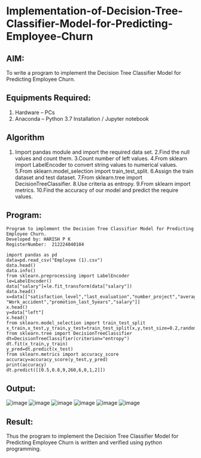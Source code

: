 # Implementation-of-Decision-Tree-Classifier-Model-for-Predicting-Employee-Churn

## AIM:
To write a program to implement the Decision Tree Classifier Model for Predicting Employee Churn.

## Equipments Required:
1. Hardware – PCs
2. Anaconda – Python 3.7 Installation / Jupyter notebook

## Algorithm
1. Import pandas module and import the required data set.
2.Find the null values and count them.
3.Count number of left values.
4.From sklearn import LabelEncoder to convert string values to numerical values.
5.From sklearn.model_selection import train_test_split.
6.Assign the train dataset and test dataset.
7.From sklearn.tree import DecisionTreeClassifier.
8.Use criteria as entropy.
9.From sklearn import metrics.
10.Find the accuracy of our model and predict the require values.
   
## Program:
```
Program to implement the Decision Tree Classifier Model for Predicting Employee Churn.
Developed by: HARISH P K 
RegisterNumber:  212224040104

import pandas as pd
data=pd.read_csv("Employee (1).csv")
data.head()
data.info()
from sklearn.preprocessing import LabelEncoder
le=LabelEncoder()
data["salary"]=le.fit_transform(data["salary"])
data.head()
x=data[["satisfaction_level","last_evaluation","number_project","average_montly_hours","time_spend_company",
"Work_accident","promotion_last_5years","salary"]]
x.head()
y=data["left"]
x.head()
from sklearn.model_selection import train_test_split
x_train,x_test,y_train,y_test=train_test_split(x,y,test_size=0.2,random_state=2)
from sklearn.tree import DecisionTreeClassifier
dt=DecisionTreeClassifier(criterion="entropy")
dt.fit(x_train,y_train)
y_pred=dt.predict(x_test)
from sklearn.metrics import accuracy_score
accuracy=accuracy_score(y_test,y_pred)
print(accuracy)
dt.predict([[0.5,0.8,9,260,6,0,1,2]])

```

## Output:
![image](https://github.com/user-attachments/assets/e7681bf1-bc9d-4872-a62a-b5d3f4ea1ed1)
![image](https://github.com/user-attachments/assets/8adf1c22-cf43-497b-b927-021bea7c327e)
![image](https://github.com/user-attachments/assets/26360f50-ba7d-4f96-b59e-e7082e9a15f8)
![image](https://github.com/user-attachments/assets/ff25958c-6da6-4e90-ba7d-cb370550e196)
![image](https://github.com/user-attachments/assets/e7c89b02-bc6e-4f1a-b038-c2d0478652a1)
![image](https://github.com/user-attachments/assets/3001a973-86b9-4c0a-ae32-e574e5ca642d)






## Result:
Thus the program to implement the  Decision Tree Classifier Model for Predicting Employee Churn is written and verified using python programming.
